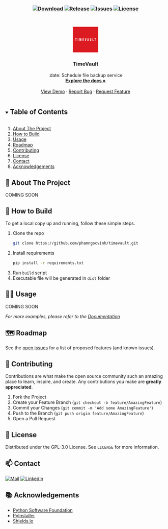 <h3 align="center">

[![Download][download-shield]][download-url]
[![Release][release-shield]][release-url]
[![Issues][issues-shield]][issues-url]
[![License][license-shield]][license-url]
</h3>

<!-- PROJECT LOGO -->
<br />
<p align="center">
  <a href="https://github.com/phamngocvinh/timevault">
    <img src="images/TimeVault-logo.png" alt="Logo" width="80" height="80">
  </a>

  <h3 align="center">TimeVault</h3>

  <p align="center">
    :date: Schedule file backup service
    <br />
    <a href="https://github.com/phamngocvinh/timevault"><strong>Explore the docs »</strong></a>
    <br />
    <br />
    <a href="https://github.com/phamngocvinh/timevault/wiki/Usage-Example">View Demo</a>
    ·
    <a href="https://github.com/phamngocvinh/timevault/issues">Report Bug</a>
    ·
    <a href="https://github.com/phamngocvinh/timevault/issues">Request Feature</a>
  </p>
</p>

<!-- TABLE OF CONTENTS -->
<details open="open">
  <summary><h2 style="display: inline-block">Table of Contents</h2></summary>
  <ol>
    <li>
      <a href="#stars-about-the-project">About The Project</a>
    </li>
    <li>
      <a href="#beginner-how-to-build">How to Build</a>
    </li>
    <li><a href="#man_teacher-usage">Usage</a></li>
    <li><a href="#world_map-roadmap">Roadmap</a></li>
    <li><a href="#rocket-contributing">Contributing</a></li>
    <li><a href="#closed_book-license">License</a></li>
    <li><a href="#mailbox-contact">Contact</a></li>
    <li><a href="#books-acknowledgements">Acknowledgements</a></li>
  </ol>
</details>

<!-- ABOUT THE PROJECT -->
## :stars: About The Project

COMING SOON

<!-- HOW TO BUILD -->
## :beginner: How to Build

To get a local copy up and running, follow these simple steps.

1. Clone the repo
   ```sh
   git clone https://github.com/phamngocvinh/timevault.git
   ```
2. Install requirements
   ```sh
   pip install -r requirements.txt
   ```
3. Run `build` script
4. Executable file will be generated in `dist` folder

<!-- USAGE -->
## :man_teacher: Usage
COMING SOON

_For more examples, please refer to the [Documentation](https://github.com/phamngocvinh/timevault/wiki)_

<!-- ROADMAP -->
## :world_map: Roadmap

See the [open issues](https://github.com/phamngocvinh/timevault/issues) for a list of proposed features (and known issues).

<!-- CONTRIBUTING -->
## :rocket: Contributing

Contributions are what make the open source community such an amazing place to learn, inspire, and create. Any contributions you make are **greatly appreciated**.

1. Fork the Project
2. Create your Feature Branch (`git checkout -b feature/AmazingFeature`)
3. Commit your Changes (`git commit -m 'Add some AmazingFeature'`)
4. Push to the Branch (`git push origin feature/AmazingFeature`)
5. Open a Pull Request

<!-- LICENSE -->
## :closed_book: License

Distributed under the GPL-3.0 License. See `LICENSE` for more information.

<!-- CONTACT -->
## :mailbox: Contact

[![Mail][mail-shield]][mail-url]
[![LinkedIn][linkedin-shield]][linkedin-url]

<!-- ACKNOWLEDGEMENTS -->
## :books: Acknowledgements

* [Python Software Foundation](https://www.python.org/)
* [PyInstaller](https://pyinstaller.readthedocs.io/en/stable/)
* [Shields.io](https://shields.io)

<!-- MARKDOWN LINKS & IMAGES -->
<!-- https://www.markdownguide.org/basic-syntax/#reference-style-links -->
[download-shield]: https://img.shields.io/github/downloads/phamngocvinh/timevault/total?style=for-the-badge&labelColor=4c566a&color=5e81ac&logo=github&logoColor=white
[download-url]: https://github.com/phamngocvinh/timevault/releases/latest
[release-shield]: https://img.shields.io/github/v/release/phamngocvinh/timevault?style=for-the-badge&labelColor=4c566a&color=5e81ac&logo=Battle.net&logoColor=white
[release-url]: https://github.com/phamngocvinh/timevault/releases/latest
[issues-shield]: https://img.shields.io/github/issues/phamngocvinh/timevault?style=for-the-badge&labelColor=4c566a&color=5e81ac&logo=Todoist&logoColor=white
[issues-url]: https://github.com/phamngocvinh/timevault/issues
[license-shield]: https://img.shields.io/github/license/phamngocvinh/timevault?style=for-the-badge&labelColor=4c566a&color=5e81ac&logo=AdGuard&logoColor=white
[license-url]: https://github.com/phamngocvinh/timevault/blob/master/LICENSE
[linkedin-shield]: https://img.shields.io/badge/linkedin-blue?style=for-the-badge&logo=linkedin
[linkedin-url]: https://www.linkedin.com/in/phamngocvinh932
[mail-shield]: https://img.shields.io/badge/Gmail-white?style=for-the-badge&logo=gmail
[mail-url]: mailto:phamngocvinh@live.com
[product-screenshot]: images/screenshot.jpg
